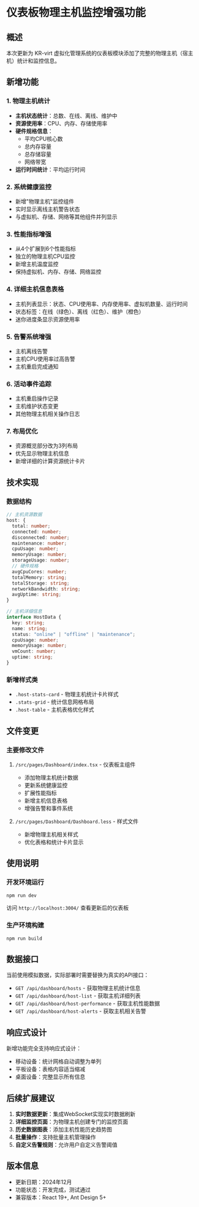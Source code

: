 # 仪表板物理主机监控增强功能

## 概述

本次更新为 KR-virt 虚拟化管理系统的仪表板模块添加了完整的物理主机（宿主机）统计和监控信息。

## 新增功能

### 1. 物理主机统计

- **主机状态统计**：总数、在线、离线、维护中
- **资源使用率**：CPU、内存、存储使用率
- **硬件规格信息**：
  - 平均CPU核心数
  - 总内存容量
  - 总存储容量
  - 网络带宽
- **运行时间统计**：平均运行时间

### 2. 系统健康监控

- 新增"物理主机"监控组件
- 实时显示离线主机警告状态
- 与虚拟机、存储、网络等其他组件并列显示

### 3. 性能指标增强

- 从4个扩展到6个性能指标
- 独立的物理主机CPU监控
- 新增主机温度监控
- 保持虚拟机、内存、存储、网络监控

### 4. 详细主机信息表格

- 主机列表显示：状态、CPU使用率、内存使用率、虚拟机数量、运行时间
- 状态标签：在线（绿色）、离线（红色）、维护（橙色）
- 迷你进度条显示资源使用率

### 5. 告警系统增强

- 主机离线告警
- 主机CPU使用率过高告警
- 主机重启完成通知

### 6. 活动事件追踪

- 主机重启操作记录
- 主机维护状态变更
- 其他物理主机相关操作日志

### 7. 布局优化

- 资源概览部分改为3列布局
- 优先显示物理主机信息
- 新增详细的计算资源统计卡片

## 技术实现

### 数据结构

```typescript
// 主机资源数据
host: {
  total: number;
  connected: number;
  disconnected: number;
  maintenance: number;
  cpuUsage: number;
  memoryUsage: number;
  storageUsage: number;
  // 硬件规格
  avgCpuCores: number;
  totalMemory: string;
  totalStorage: string;
  networkBandwidth: string;
  avgUptime: string;
}

// 主机详细信息
interface HostData {
  key: string;
  name: string;
  status: "online" | "offline" | "maintenance";
  cpuUsage: number;
  memoryUsage: number;
  vmCount: number;
  uptime: string;
}
```

### 新增样式类

- `.host-stats-card` - 物理主机统计卡片样式
- `.stats-grid` - 统计信息网格布局
- `.host-table` - 主机表格优化样式

## 文件变更

### 主要修改文件

1. `/src/pages/Dashboard/index.tsx` - 仪表板主组件

   - 添加物理主机统计数据
   - 更新系统健康监控
   - 扩展性能指标
   - 新增主机信息表格
   - 增强告警和事件系统

2. `/src/pages/Dashboard/Dashboard.less` - 样式文件
   - 新增物理主机相关样式
   - 优化表格和统计卡片显示

## 使用说明

### 开发环境运行

```bash
npm run dev
```

访问 `http://localhost:3004/` 查看更新后的仪表板

### 生产环境构建

```bash
npm run build
```

## 数据接口

当前使用模拟数据，实际部署时需要替换为真实的API接口：

- `GET /api/dashboard/hosts` - 获取物理主机统计信息
- `GET /api/dashboard/host-list` - 获取主机详细列表
- `GET /api/dashboard/host-performance` - 获取主机性能数据
- `GET /api/dashboard/host-alerts` - 获取主机相关告警

## 响应式设计

新增功能完全支持响应式设计：

- 移动设备：统计网格自动调整为单列
- 平板设备：表格内容适当缩减
- 桌面设备：完整显示所有信息

## 后续扩展建议

1. **实时数据更新**：集成WebSocket实现实时数据刷新
2. **详细监控页面**：为物理主机创建专门的监控页面
3. **历史数据图表**：添加主机性能历史趋势图
4. **批量操作**：支持批量主机管理操作
5. **自定义告警规则**：允许用户自定义告警阈值

## 版本信息

- 更新日期：2024年12月
- 功能状态：开发完成，测试通过
- 兼容版本：React 19+, Ant Design 5+

